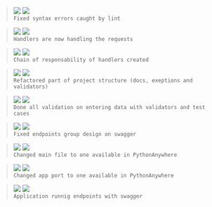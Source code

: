 > ![](https://img.shields.io/badge/Set_16,_2022-black) ![](https://img.shields.io/badge/v0.4.1-FIX-green)  
> `Fixed syntax errors caught by lint`

> ![](https://img.shields.io/badge/Set_16,_2022-black) ![](https://img.shields.io/badge/v0.4.0-FEAT-blue)  
> `Handlers are now handling the requests`

> ![](https://img.shields.io/badge/Set_16,_2022-black) ![](https://img.shields.io/badge/v0.3.0-FEAT-blue)  
> `Chain of responsability of handlers created`

> ![](https://img.shields.io/badge/Set_16,_2022-black) ![](https://img.shields.io/badge/v0.2.1-REFACTOR-red)  
> `Refactored part of project structure (docs, exeptions and validators)`

> ![](https://img.shields.io/badge/Set_15,_2022-black) ![](https://img.shields.io/badge/v0.2.0-FEAT-blue)  
> `Done all validation on entering data with validators and test cases`

> ![](https://img.shields.io/badge/Set_15,_2022-black) ![](https://img.shields.io/badge/v0.1.3-FIX-green)  
> `Fixed endpoints group design on swagger`

> ![](https://img.shields.io/badge/Set_15,_2022-black) ![](https://img.shields.io/badge/v0.1.2-FIX-green)  
> `Changed main file to one available in PythonAnywhere`

> ![](https://img.shields.io/badge/Set_15,_2022-black) ![](https://img.shields.io/badge/v0.1.1-FIX-green)  
> `Changed app port to one available in PythonAnywhere`

> ![](https://img.shields.io/badge/Set_15,_2022-black) ![](https://img.shields.io/badge/v0.1.0-FEAT-blue)  
> `Application runnig endpoints with swagger`